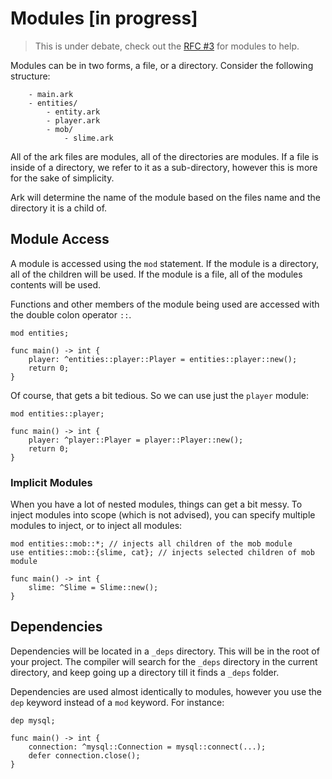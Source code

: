 # Modules [in progress]

> This is under debate, check out the [RFC #3](https://github.com/ark-lang/rfcs/issues/3)
for modules to help.

Modules can be in two forms, a file, or a directory. Consider the
following structure:

```
    - main.ark
    - entities/
        - entity.ark
        - player.ark
        - mob/
            - slime.ark
```

All of the ark files are modules, all of the directories are modules. If a file
is inside of a directory, we refer to it as a sub-directory, however this is more
for the sake of simplicity.

Ark will determine the name of the module based on the files name and the directory
it is a child of.

## Module Access
A module is accessed using the `mod` statement. If the module is a directory,
all of the children will be used. If the module is a file, all of the modules
contents will be used.

Functions and other members of the module being used are accessed with the 
double colon operator `::`.

```
mod entities;

func main() -> int {
    player: ^entities::player::Player = entities::player::new();
    return 0;
}
```

Of course, that gets a bit tedious. So we can use just the `player` module:

```
mod entities::player;

func main() -> int {
    player: ^player::Player = player::Player::new();
    return 0;
}
```

### Implicit Modules
When you have a lot of nested modules, things can get a bit messy. To inject
modules into scope (which is not advised), you can specify multiple modules
to inject, or to inject all modules:

```
mod entities::mob::*; // injects all children of the mob module
use entities::mob::{slime, cat}; // injects selected children of mob module

func main() -> int {
    slime: ^Slime = Slime::new();
}
```


## Dependencies
Dependencies will be located in a `_deps` directory. This will be in the root
of your project. The compiler will search for the `_deps` directory in the
current directory, and keep going up a directory till it finds a `_deps` folder.

Dependencies are used almost identically to modules, however you use the `dep`
keyword instead of a `mod` keyword. For instance:

```
dep mysql;

func main() -> int {
    connection: ^mysql::Connection = mysql::connect(...);
    defer connection.close();
}
```